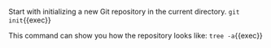 Start with initializing a new Git repository in the current directory.
`git init`{{exec}}

This command can show you how the repository looks like:
`tree -a`{{exec}}
